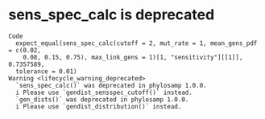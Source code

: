 # sens_spec_calc is deprecated

    Code
      expect_equal(sens_spec_calc(cutoff = 2, mut_rate = 1, mean_gens_pdf = c(0.02,
        0.08, 0.15, 0.75), max_link_gens = 1)[1, "sensitivity"][[1]], 0.7357589,
      tolerance = 0.01)
    Warning <lifecycle_warning_deprecated>
      `sens_spec_calc()` was deprecated in phylosamp 1.0.0.
      i Please use `gendist_sensspec_cutoff()` instead.
      `gen_dists()` was deprecated in phylosamp 1.0.0.
      i Please use `gendist_distribution()` instead.

